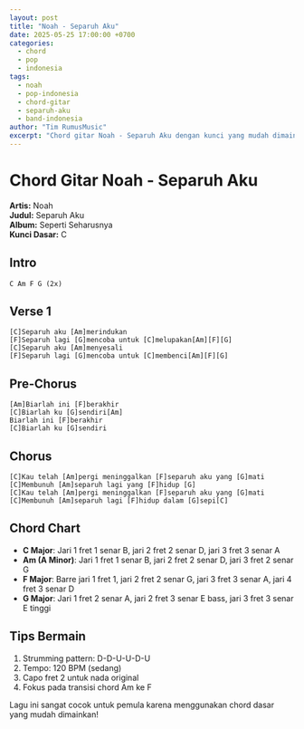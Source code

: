 ```yaml
---
layout: post
title: "Noah - Separuh Aku"
date: 2025-05-25 17:00:00 +0700
categories: 
  - chord
  - pop
  - indonesia
tags: 
  - noah
  - pop-indonesia
  - chord-gitar
  - separuh-aku
  - band-indonesia
author: "Tim RumusMusic"
excerpt: "Chord gitar Noah - Separuh Aku dengan kunci yang mudah dimainkan. Lagu hits dari band Noah yang sangat populer di Indonesia."
---
```


# Chord Gitar Noah - Separuh Aku

**Artis:** Noah  
**Judul:** Separuh Aku  
**Album:** Seperti Seharusnya  
**Kunci Dasar:** C  

## Intro
```
C Am F G (2x)
```

## Verse 1
```
[C]Separuh aku [Am]merindukan
[F]Separuh lagi [G]mencoba untuk [C]melupakan[Am][F][G]
[C]Separuh aku [Am]menyesali
[F]Separuh lagi [G]mencoba untuk [C]membenci[Am][F][G]
```

## Pre-Chorus
```
[Am]Biarlah ini [F]berakhir
[C]Biarlah ku [G]sendiri[Am]
Biarlah ini [F]berakhir
[C]Biarlah ku [G]sendiri
```

## Chorus
```
[C]Kau telah [Am]pergi meninggalkan [F]separuh aku yang [G]mati
[C]Membunuh [Am]separuh lagi yang [F]hidup [G]
[C]Kau telah [Am]pergi meninggalkan [F]separuh aku yang [G]mati
[C]Membunuh [Am]separuh lagi [F]hidup dalam [G]sepi[C]
```

## Chord Chart
- **C Major**: Jari 1 fret 1 senar B, jari 2 fret 2 senar D, jari 3 fret 3 senar A
- **Am (A Minor)**: Jari 1 fret 1 senar B, jari 2 fret 2 senar D, jari 3 fret 2 senar G  
- **F Major**: Barre jari 1 fret 1, jari 2 fret 2 senar G, jari 3 fret 3 senar A, jari 4 fret 3 senar D
- **G Major**: Jari 1 fret 2 senar A, jari 2 fret 3 senar E bass, jari 3 fret 3 senar E tinggi

## Tips Bermain
1. Strumming pattern: D-D-U-U-D-U
2. Tempo: 120 BPM (sedang)
3. Capo fret 2 untuk nada original
4. Fokus pada transisi chord Am ke F

Lagu ini sangat cocok untuk pemula karena menggunakan chord dasar yang mudah dimainkan!